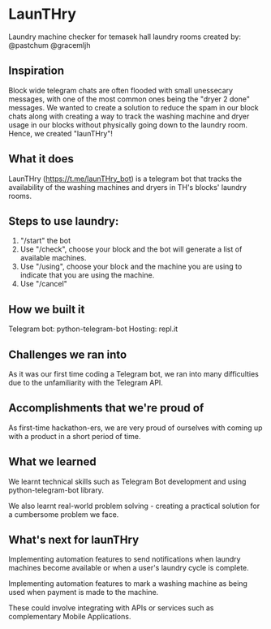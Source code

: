 # LaunTHry
Laundry machine checker for temasek hall laundry rooms created by: @pastchum @gracemljh

## Inspiration
Block wide telegram chats are often flooded with small unessecary messages, with one of the most common ones being the "dryer 2 done" messages. We wanted to create a solution to reduce the spam in our block chats along with creating a way to track the washing machine and dryer usage in our blocks without physically going down to the laundry room. Hence, we created "launTHry"!

## What it does
LaunTHry (https://t.me/launTHry_bot) is a telegram bot that tracks the availability of the washing machines and dryers in TH's blocks' laundry rooms.

## Steps to use laundry:

1. "/start" the bot
2. Use "/check", choose your block and the bot will generate a list of available machines.
3. Use "/using", choose your block and the machine you are using to indicate that you are using the machine.
4. Use "/cancel"


## How we built it
Telegram bot: python-telegram-bot Hosting: repl.it

## Challenges we ran into
As it was our first time coding a Telegram bot, we ran into many difficulties due to the unfamiliarity with the Telegram API.

## Accomplishments that we're proud of
As first-time hackathon-ers, we are very proud of ourselves with coming up with a product in a short period of time.

## What we learned
We learnt technical skills such as Telegram Bot development and using python-telegram-bot library.

We also learnt real-world problem solving - creating a practical solution for a cumbersome problem we face.

## What's next for launTHry
Implementing automation features to send notifications when laundry machines become available or when a user's laundry cycle is complete.

Implementing automation features to mark a washing machine as being used when payment is made to the machine.

These could involve integrating with APIs or services such as complementary Mobile Applications.
